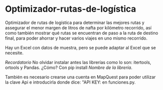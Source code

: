 # Optimizador-rutas-de-logística

Optimizador de rutas de logística para determinar las mejores rutas y assegurar el menor margen de litros de nafta por kilómetro recorrido, así como también mostrar qué rutas se encuentran de paso a la ruta de destino final, para poder ahorrar y hacer varios viajes en uno mismo recorrido.

Hay un Excel con datos de muestra, pero se puede adaptar al Excel que se necesite.

*Recordatorio* No olvidar instalar antes las librerías como lo son: itertools, ortools y Pandas.  ¿Cómo? Con pip install *Nombre de la librería*.

También es necesario crearse una cuenta en MapQuest para poder utilizar la clave Api e introducirla donde dice: "API KEY: en funciones.py.
